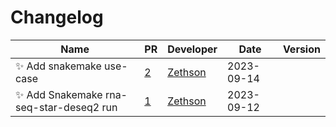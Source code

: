 # Changelog

<!-- prettier-ignore -->
Name | PR | Developer | Date | Version
--- | --- | --- | --- | ---
:sparkles: Add snakemake use-case | [2](https://github.com/laminlabs/snakemake-lamin-usecases/pull/2) | [Zethson](https://github.com/Zethson) | 2023-09-14 |
:sparkles: Add Snakemake rna-seq-star-deseq2 run | [1](https://github.com/laminlabs/snakemake-lamin-usecases/pull/1) | [Zethson](https://github.com/Zethson) | 2023-09-12 |
